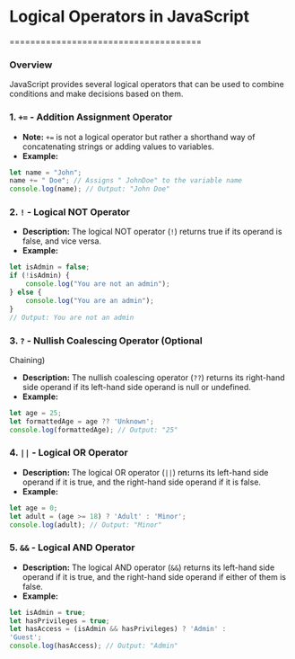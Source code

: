 # Logical Operators in JavaScript
=====================================

### Overview

JavaScript provides several logical operators that can be
used to combine conditions and make decisions based on
them.

### 1. `+=` - Addition Assignment Operator

*   **Note:** `+=` is not a logical operator but rather a
shorthand way of concatenating strings or adding values to
variables.
*   **Example:**
```javascript
let name = "John";
name += " Doe"; // Assigns " JohnDoe" to the variable name
console.log(name); // Output: "John Doe"
```

### 2. `!` - Logical NOT Operator

*   **Description:** The logical NOT operator (`!`)
returns true if its operand is false, and vice versa.
*   **Example:**
```javascript
let isAdmin = false;
if (!isAdmin) {
    console.log("You are not an admin");
} else {
    console.log("You are an admin");
}
// Output: You are not an admin
```

### 3. `?` - Nullish Coalescing Operator (Optional
Chaining)

*   **Description:** The nullish coalescing operator
(`??`) returns its right-hand side operand if its
left-hand side operand is null or undefined.
*   **Example:**
```javascript
let age = 25;
let formattedAge = age ?? 'Unknown';
console.log(formattedAge); // Output: "25"
```

### 4. `||` - Logical OR Operator

*   **Description:** The logical OR operator (`||`)
returns its left-hand side operand if it is true, and the
right-hand side operand if it is false.
*   **Example:**
```javascript
let age = 0;
let adult = (age >= 18) ? 'Adult' : 'Minor';
console.log(adult); // Output: "Minor"
```

### 5. `&&` - Logical AND Operator

*   **Description:** The logical AND operator (`&&`)
returns its left-hand side operand if it is true, and the
right-hand side operand if either of them is false.
*   **Example:**
```javascript
let isAdmin = true;
let hasPrivileges = true;
let hasAccess = (isAdmin && hasPrivileges) ? 'Admin' :
'Guest';
console.log(hasAccess); // Output: "Admin"
```